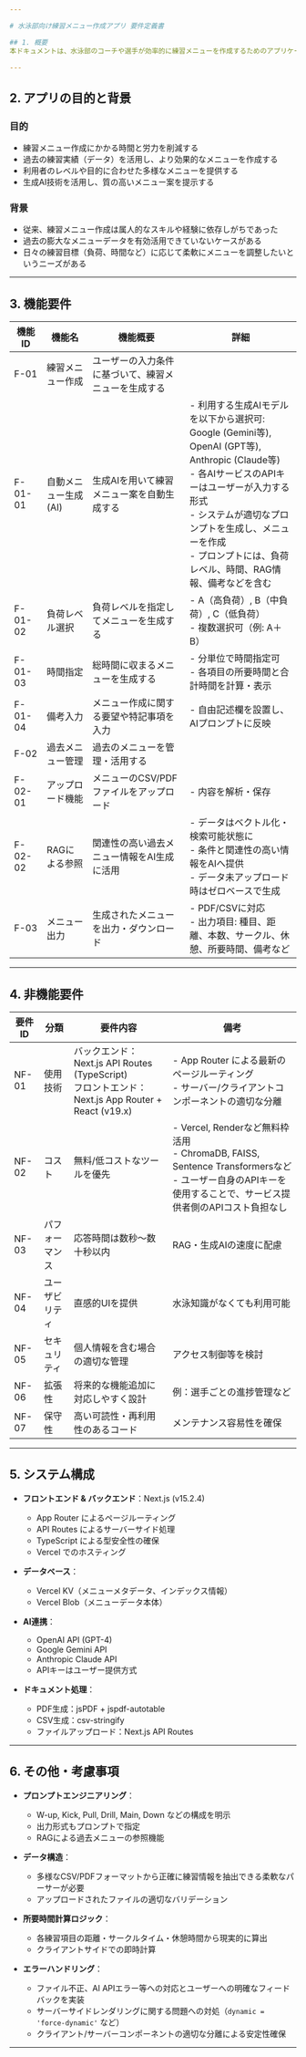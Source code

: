 ```yaml
---

# 水泳部向け練習メニュー作成アプリ 要件定義書

## 1. 概要
本ドキュメントは、水泳部のコーチや選手が効率的に練習メニューを作成するためのアプリケーション（以下、本アプリ）の要件を定義するものである。生成AIを活用し、過去のメニューデータを参照しながら、負荷や時間指定に基づいた最適な練習メニューの自動生成を目指す。

---
```


## 2. アプリの目的と背景

### 目的
- 練習メニュー作成にかかる時間と労力を削減する  
- 過去の練習実績（データ）を活用し、より効果的なメニューを作成する  
- 利用者のレベルや目的に合わせた多様なメニューを提供する  
- 生成AI技術を活用し、質の高いメニュー案を提示する  

### 背景
- 従来、練習メニュー作成は属人的なスキルや経験に依存しがちであった  
- 過去の膨大なメニューデータを有効活用できていないケースがある  
- 日々の練習目標（負荷、時間など）に応じて柔軟にメニューを調整したいというニーズがある  

---

## 3. 機能要件

| 機能ID | 機能名 | 機能概要 | 詳細 |
|--------|--------|----------|------|
| F-01 | 練習メニュー作成 | ユーザーの入力条件に基づいて、練習メニューを生成する | |
| F-01-01 | 自動メニュー生成 (AI) | 生成AIを用いて練習メニュー案を自動生成する | - 利用する生成AIモデルを以下から選択可:<br>Google (Gemini等), OpenAI (GPT等), Anthropic (Claude等)<br>- 各AIサービスのAPIキーはユーザーが入力する形式<br>- システムが適切なプロンプトを生成し、メニューを作成<br>- プロンプトには、負荷レベル、時間、RAG情報、備考などを含む |
| F-01-02 | 負荷レベル選択 | 負荷レベルを指定してメニューを生成する | - A（高負荷）, B（中負荷）, C（低負荷）<br>- 複数選択可（例: A＋B） |
| F-01-03 | 時間指定 | 総時間に収まるメニューを生成する | - 分単位で時間指定可<br>- 各項目の所要時間と合計時間を計算・表示 |
| F-01-04 | 備考入力 | メニュー作成に関する要望や特記事項を入力 | - 自由記述欄を設置し、AIプロンプトに反映 |
| F-02 | 過去メニュー管理 | 過去のメニューを管理・活用する | |
| F-02-01 | アップロード機能 | メニューのCSV/PDFファイルをアップロード | - 内容を解析・保存 |
| F-02-02 | RAGによる参照 | 関連性の高い過去メニュー情報をAI生成に活用 | - データはベクトル化・検索可能状態に<br>- 条件と関連性の高い情報をAIへ提供<br>- データ未アップロード時はゼロベースで生成 |
| F-03 | メニュー出力 | 生成されたメニューを出力・ダウンロード | - PDF/CSVに対応<br>- 出力項目: 種目、距離、本数、サークル、休憩、所要時間、備考など |

---

## 4. 非機能要件

| 要件ID | 分類 | 要件内容 | 備考 |
|--------|------|----------|------|
| NF-01 | 使用技術 | バックエンド：Next.js API Routes (TypeScript)<br>フロントエンド：Next.js App Router + React (v19.x) | - App Router による最新のページルーティング<br>- サーバー/クライアントコンポーネントの適切な分離 |
| NF-02 | コスト | 無料/低コストなツールを優先 | - Vercel, Renderなど無料枠活用<br>- ChromaDB, FAISS, Sentence Transformersなど<br>- ユーザー自身のAPIキーを使用することで、サービス提供者側のAPIコスト負担なし |
| NF-03 | パフォーマンス | 応答時間は数秒〜数十秒以内 | RAG・生成AIの速度に配慮 |
| NF-04 | ユーザビリティ | 直感的UIを提供 | 水泳知識がなくても利用可能 |
| NF-05 | セキュリティ | 個人情報を含む場合の適切な管理 | アクセス制御等を検討 |
| NF-06 | 拡張性 | 将来的な機能追加に対応しやすく設計 | 例：選手ごとの進捗管理など |
| NF-07 | 保守性 | 高い可読性・再利用性のあるコード | メンテナンス容易性を確保 |

---

## 5. システム構成

- **フロントエンド & バックエンド**：Next.js (v15.2.4)
  - App Router によるページルーティング
  - API Routes によるサーバーサイド処理
  - TypeScript による型安全性の確保
  - Vercel でのホスティング

- **データベース**：
  - Vercel KV（メニューメタデータ、インデックス情報）
  - Vercel Blob（メニューデータ本体）

- **AI連携**：
  - OpenAI API (GPT-4)
  - Google Gemini API
  - Anthropic Claude API
  - APIキーはユーザー提供方式

- **ドキュメント処理**：
  - PDF生成：jsPDF + jspdf-autotable
  - CSV生成：csv-stringify
  - ファイルアップロード：Next.js API Routes

---

## 6. その他・考慮事項

- **プロンプトエンジニアリング**：
  - W-up, Kick, Pull, Drill, Main, Down などの構成を明示
  - 出力形式もプロンプトで指定
  - RAGによる過去メニューの参照機能

- **データ構造**：
  - 多様なCSV/PDFフォーマットから正確に練習情報を抽出できる柔軟なパーサーが必要
  - アップロードされたファイルの適切なバリデーション

- **所要時間計算ロジック**：
  - 各練習項目の距離・サークルタイム・休憩時間から現実的に算出
  - クライアントサイドでの即時計算

- **エラーハンドリング**：
  - ファイル不正、AI APIエラー等への対応とユーザーへの明確なフィードバックを実装
  - サーバーサイドレンダリングに関する問題への対処（`dynamic = 'force-dynamic'` など）
  - クライアント/サーバーコンポーネントの適切な分離による安定性確保


---
